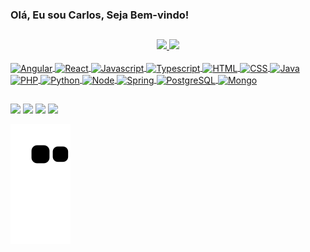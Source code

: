 ### Olá, Eu sou Carlos, Seja Bem-vindo! 

##

<div align="center">
  <a href="https://github.com/carlos-dev-silva">
  <img height="180em" src="https://github-readme-stats.vercel.app/api?username=carlos-dev-silva&show_icons=true&theme=dark&include_all_commits=true&count_private=true"/>
  <img height="180em" src="https://github-readme-stats.vercel.app/api/top-langs/?username=carlos-dev-silva&layout=compact&langs_count=7&theme=dark"/>
</div>
<div style="display: inline_block"><br>
  <img align="center" alt="Angular" height="58" width="58" src="https://cdn.jsdelivr.net/gh/devicons/devicon/icons/angularjs/angularjs-original.svg" />
  <img align="center" alt="React" height="60" width="60" src="https://cdn.jsdelivr.net/gh/devicons/devicon/icons/react/react-original-wordmark.svg" />
  <img align="center" alt="Javascript" height="58" width="58" src="https://cdn.jsdelivr.net/gh/devicons/devicon/icons/javascript/javascript-original.svg" />
  <img align="center" alt="Typescript" height="58" width="58" src="https://cdn.jsdelivr.net/gh/devicons/devicon/icons/typescript/typescript-original.svg" />
  <img align="center" alt="HTML" height="55" width="55" src="https://cdn.jsdelivr.net/gh/devicons/devicon/icons/html5/html5-original-wordmark.svg" />
  <img align="center" alt="CSS" height="55" width="55" src="https://cdn.jsdelivr.net/gh/devicons/devicon/icons/css3/css3-original-wordmark.svg" />
  <img align="center" alt="Java" height="70" width="70" src="https://cdn.jsdelivr.net/gh/devicons/devicon/icons/java/java-original-wordmark.svg" />
  <img align="center" alt="PHP" height="68" width="68" src="https://cdn.jsdelivr.net/gh/devicons/devicon/icons/php/php-original.svg" />
  <img align="center" alt="Python" height="62" width="62" src="https://cdn.jsdelivr.net/gh/devicons/devicon/icons/python/python-original-wordmark.svg" />
  <img align="center" alt="Node" height="60" width="60" src="https://cdn.jsdelivr.net/gh/devicons/devicon/icons/nodejs/nodejs-original.svg" />
  <img align="center" alt="Spring" height="62" width="62" src="https://cdn.jsdelivr.net/gh/devicons/devicon/icons/spring/spring-original-wordmark.svg" />
  <img align="center" alt="PostgreSQL" height="60" width="60" src="https://cdn.jsdelivr.net/gh/devicons/devicon/icons/postgresql/postgresql-original-wordmark.svg" />
  <img align="center" alt="Mongo" height="65" width="65" src="https://cdn.jsdelivr.net/gh/devicons/devicon/icons/mongodb/mongodb-original-wordmark.svg" />
</div>
  
##

<div> 
  <a href="https://www.linkedin.com/in/carlos-dev-silva" target="_blank"><img src="https://img.shields.io/badge/-LinkedIn-%230077B5?style=for-the-badge&logo=linkedin&logoColor=white" target="_blank"></a> 
  <a href="https://www.instagram.com/carlos_dathia" target="_blank"><img src="https://img.shields.io/badge/-Instagram-%23E4405F?style=for-the-badge&logo=instagram&logoColor=white" target="_blank"></a>
 <a href="https://discord.gg/Carlos_S#3965" target="_blank"><img src="https://img.shields.io/badge/Discord-7289DA?style=for-the-badge&logo=discord&logoColor=white" target="_blank"></a> 
  <a href = "mailto:carlos.devops.silva@gmail.com"><img src="https://img.shields.io/badge/-Gmail-%23333?style=for-the-badge&logo=gmail&logoColor=white" target="_blank"></a>

 
  ![Snake animation](https://github.com/rafaballerini/rafaballerini/blob/output/github-contribution-grid-snake.svg)
 
</div>
